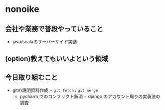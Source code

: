 # nonoike

## 会社や業務で普段やっていること
- java/scalaのサーバーサイド実装

## (option)教えてもいいよという領域


## 今日取り組むこと
- gitの説明資料作成
  − `git fetch` / `git merge`
  - pycharm でのコンフリクト解消
− django のアカウント周りの実装法の調査
